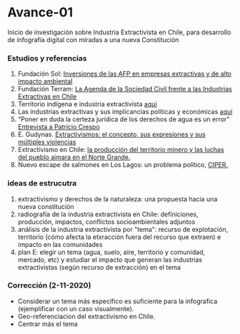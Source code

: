 # Avance-01
Inicio de investigación sobre Industria Extractivista en Chile, para desarrollo de infografía digital con miradas a una nueva Constitución

### Estudios y referencias
1. Fundación Sol: [Inversiones de las AFP en empresas extractivas y de alto impacto ambiental](https://fundacionsol.cl/cl_luzit_herramientas/static/adjuntos/6684/ExtractivismoAFP(2020).pdf)
2. Fundación Terram: [La Agenda de la Sociedad Civil frente a las Industrias Extractivas en Chile](https://redextractivas.org/wp-content/uploads/2017/08/Reporte-Chile.pdf)
3. Territorio indígena e industria extractivista [aquí](http://territorioindigenaygobernanza.com/web/industrias-extractivas/)
4. Las industrias extractivas y sus implicancias políticas y económicas [aquí](https://scielo.conicyt.cl/scielo.php?script=sci_arttext&pid=S0719-37692013000100004)
5. “Poner en duda la certeza jurídica de los derechos de agua es un error” [Entrevista a Patricio Crespo](https://www.ciperchile.cl/2014/08/13/%e2%80%9cponer-en-duda-la-certeza-juridica-de-los-derechos-de-agua-es-un-error%e2%80%9d/)
6. E. Gudynas. [Extractivismos: el concepto, sus expresiones y sus múltiples violencias](http://gudynas.com/wp-content/uploads/GudynasExtractivismosConceptoViolenciasFuhem18.pdf)
7. Extractivismo en Chile: [la producción del territorio minero y las luchas del pueblo aimara en el Norte Grande.](http://www.scielo.org.co/pdf/rci/n98/0121-5612-rci-98-00003.pdf)
8. Nuevo escape de salmones en Los Lagos: un problema político, [CIPER.](https://www.ciperchile.cl/2020/07/08/nuevo-escape-de-salmones-en-los-lagos-un-problema-politico/)

### ideas de estrucutra
1. extractivismo y derechos de la naturaleza: una propuesta hacia una nueva constitución
2. radiografía de la industria extractivista en Chile: definiciones, producción, impactos, conflictos socioambientales adjuntos
3. análisis de la industria extractivista por "tema": recurso de explotación, territorio (cómo afecta la etxracción fuera del recurso que extraen) e impacto en las comunidades
4. plan E: elegir un tema (agua, suelo, aire, territorio y comunidad, mercado, etc) y estudiar el impacto que generan las industrias extractivistas (según recurso de extracción) en el tema

### Corrección (2-11-2020)
- Considerar un tema más específico es suficiente para la infografica (ejemplificar con un caso visualmente).
- Geo-referenciacion del extractivismo en Chile.
- Centrar más el tema
